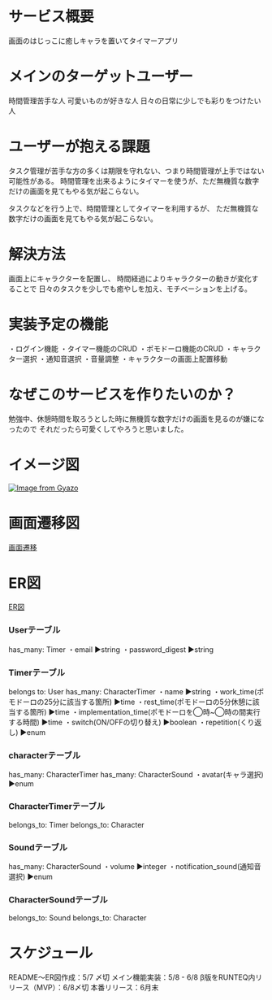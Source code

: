 # サービス概要
画面のはじっこに癒しキャラを置いてタイマーアプリ

# メインのターゲットユーザー
時間管理苦手な人
可愛いものが好きな人
日々の日常に少しでも彩りをつけたい人

# ユーザーが抱える課題
タスク管理が苦手な方の多くは期限を守れない、つまり時間管理が上手ではない可能性がある。
時間管理を出来るようにタイマーを使うが、ただ無機質な数字だけの画面を見てもやる気が起こらない。

タスクなどを行う上で、時間管理としてタイマーを利用するが、
ただ無機質な数字だけの画面を見てもやる気が起こらない。

# 解決方法
画面上にキャラクターを配置し、
時間経過によりキャラクターの動きが変化することで
日々のタスクを少しでも癒やしを加え、モチベーションを上げる。

# 実装予定の機能
・ログイン機能
・タイマー機能のCRUD
・ポモドーロ機能のCRUD
・キャラクター選択
・通知音選択
・音量調整
・キャラクターの画面上配置移動

# なぜこのサービスを作りたいのか？
勉強中、休憩時間を取ろうとした時に無機質な数字だけの画面を見るのが嫌になったので
それだったら可愛くしてやろうと思いました。

# イメージ図
[![Image from Gyazo](https://i.gyazo.com/46c5eaeab101c975f92be9e5d3399c27.png)](https://gyazo.com/46c5eaeab101c975f92be9e5d3399c27)

# 画面遷移図
[画面遷移](https://www.figma.com/file/tQ1GWcTLn2PPqpEKpPRVUf/%E7%94%BB%E9%9D%A2%E9%81%B7%E7%A7%BB%E5%9B%B3?node-id=3%3A3)

# ER図
[ER図](https://drive.google.com/file/d/1crUjsJVvBXVs7idGJzqUS9QXrAEmxRJd/view?usp=sharing)

### Userテーブル
has_many: Timer
・email ▶︎string
・password_digest ▶︎string 

### Timerテーブル
belongs to: User
has_many: CharacterTimer
・name ▶︎string
・work_time(ポモドーロの25分に該当する箇所) ▶︎time
・rest_time(ポモドーロの5分休憩に該当する箇所) ▶︎time
・implementation_time(ポモドーロを◯時~◯時の間実行する時間) ▶︎time
・switch(ON/OFFの切り替え) ▶︎boolean
・repetition(くり返し) ▶︎enum

### characterテーブル
has_many: CharacterTimer
has_many: CharacterSound
・avatar(キャラ選択) ▶︎enum

### CharacterTimerテーブル
belongs_to: Timer
belongs_to: Character

### Soundテーブル
has_many: CharacterSound
・volume ▶︎integer
・notification_sound(通知音選択) ▶︎enum

### CharacterSoundテーブル
belongs_to: Sound
belongs_to: Character

# スケジュール
README〜ER図作成：5/7 〆切
メイン機能実装：5/8 - 6/8
β版をRUNTEQ内リリース（MVP）：6/8〆切
本番リリース：6月末